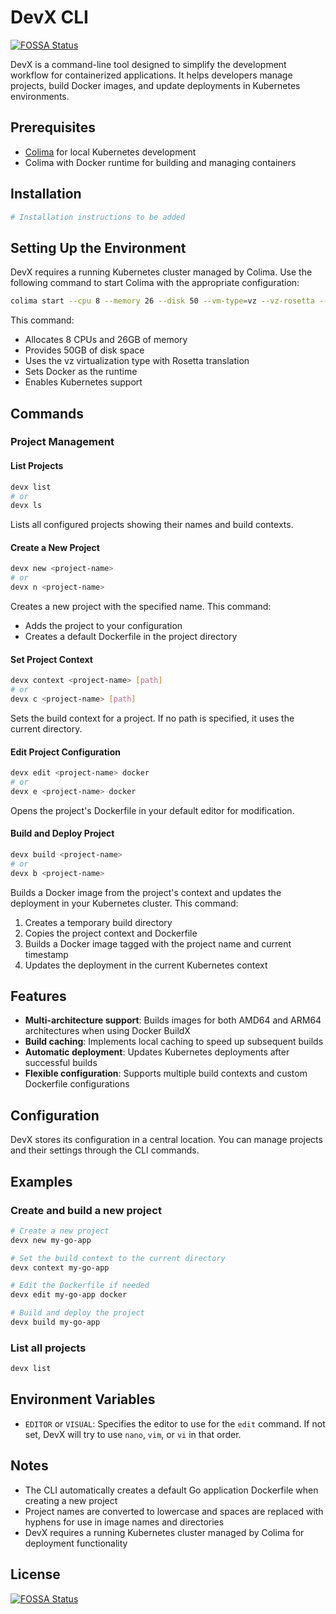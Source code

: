 # DevX CLI
[![FOSSA Status](https://app.fossa.com/api/projects/git%2Bgithub.com%2FZengineChris%2Fdevx.svg?type=shield)](https://app.fossa.com/projects/git%2Bgithub.com%2FZengineChris%2Fdevx?ref=badge_shield)

DevX is a command-line tool designed to simplify the development workflow for containerized applications. It helps developers manage projects, build Docker images, and update deployments in Kubernetes environments.

## Prerequisites

- [Colima](https://github.com/abiosoft/colima) for local Kubernetes development
- Colima with Docker runtime for building and managing containers

## Installation

```bash
# Installation instructions to be added
```

## Setting Up the Environment

DevX requires a running Kubernetes cluster managed by Colima. Use the following command to start Colima with the appropriate configuration:

```bash
colima start --cpu 8 --memory 26 --disk 50 --vm-type=vz --vz-rosetta --runtime docker --kubernetes
```

This command:
- Allocates 8 CPUs and 26GB of memory
- Provides 50GB of disk space
- Uses the vz virtualization type with Rosetta translation
- Sets Docker as the runtime
- Enables Kubernetes support

## Commands

### Project Management

#### List Projects
```bash
devx list
# or
devx ls
```
Lists all configured projects showing their names and build contexts.

#### Create a New Project
```bash
devx new <project-name>
# or
devx n <project-name>
```
Creates a new project with the specified name. This command:
- Adds the project to your configuration
- Creates a default Dockerfile in the project directory

#### Set Project Context
```bash
devx context <project-name> [path]
# or
devx c <project-name> [path]
```
Sets the build context for a project. If no path is specified, it uses the current directory.

#### Edit Project Configuration
```bash
devx edit <project-name> docker
# or
devx e <project-name> docker
```
Opens the project's Dockerfile in your default editor for modification.

#### Build and Deploy Project
```bash
devx build <project-name>
# or
devx b <project-name>
```
Builds a Docker image from the project's context and updates the deployment in your Kubernetes cluster. This command:
1. Creates a temporary build directory
2. Copies the project context and Dockerfile
3. Builds a Docker image tagged with the project name and current timestamp
4. Updates the deployment in the current Kubernetes context

## Features

- **Multi-architecture support**: Builds images for both AMD64 and ARM64 architectures when using Docker BuildX
- **Build caching**: Implements local caching to speed up subsequent builds
- **Automatic deployment**: Updates Kubernetes deployments after successful builds
- **Flexible configuration**: Supports multiple build contexts and custom Dockerfile configurations

## Configuration

DevX stores its configuration in a central location. You can manage projects and their settings through the CLI commands.

## Examples

### Create and build a new project
```bash
# Create a new project
devx new my-go-app

# Set the build context to the current directory
devx context my-go-app

# Edit the Dockerfile if needed
devx edit my-go-app docker

# Build and deploy the project
devx build my-go-app
```

### List all projects
```bash
devx list
```

## Environment Variables

- `EDITOR` or `VISUAL`: Specifies the editor to use for the `edit` command. If not set, DevX will try to use `nano`, `vim`, or `vi` in that order.

## Notes

- The CLI automatically creates a default Go application Dockerfile when creating a new project
- Project names are converted to lowercase and spaces are replaced with hyphens for use in image names and directories
- DevX requires a running Kubernetes cluster managed by Colima for deployment functionality

## License
[![FOSSA Status](https://app.fossa.com/api/projects/git%2Bgithub.com%2FZengineChris%2Fdevx.svg?type=large)](https://app.fossa.com/projects/git%2Bgithub.com%2FZengineChris%2Fdevx?ref=badge_large)
